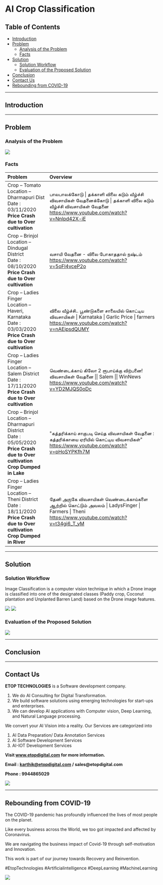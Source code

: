 # AI Crop Classification

## Table of Contents ##

* [Introduction](https://github.com/Karthikkannan-AI/AI-Crop-Classification#introduction)
* [Problem](https://github.com/Karthikkannan-AI/AI-Crop-Classification#problem)
  * [Analysis of the Problem](https://github.com/Karthikkannan-AI/AI-Crop-Classification#analysis-of-the-problem)
  * [Facts](https://github.com/Karthikkannan-AI/AI-Crop-Classification#facts)
* [Solution](https://github.com/Karthikkannan-AI/AI-Crop-Classification#solution)
  * [Solution Workflow](https://github.com/Karthikkannan-AI/AI-Crop-Classification#solution-workflow)
  * [Evaluation of the Proposed Solution](https://github.com/Karthikkannan-AI/AI-Crop-Classification#evaluation-of-the-proposed-solution)
* [Conclusion](https://github.com/Karthikkannan-AI/AI-Crop-Classification#conclusion)
* [Contact Us](https://github.com/Karthikkannan-AI/AI-Crop-Classification#contact-us)
* [Rebounding from COVID-19](https://github.com/Karthikkannan-AI/AI-Crop-Classification#rebounding-from-covid-19)

- - - -

## Introduction ##



- - - -

## Problem ##

### Analysis of the Problem ###

<img src="https://github.com/Karthikkannan-AI/AI-Crop-Classification/blob/main/resources/Problem%201.png">

### Facts ###

| Problem | Overview |
| :---------- | :---------- |
| Crop – Tomato <br> Location – Dharmapuri Dist <br> Date : 03/11/2020 <br> __Price Crash due to Over cultivation__ | பாலபாலக்கோடு \| தக்காளி விலை கடும் வீழ்ச்சி விவசாயிகள் வேதனைக்கோடு \| தக்காளி விலை கடும் வீழ்ச்சி விவசாயிகள் வேதனை <br> https://www.youtube.com/watch?v=Nnlpd42X-iE |
| Crop – Brinjol <br> Location –Dindugal District <br> Date : 08/10/2020 <br> __Price Crash due to Over cultivation__ | வசாயி வேதனை - விலை போகாததால் நஷ்டம் <br> https://www.youtube.com/watch?v=5oFl4vceP2o |
| Crop – Ladies Finger <br> Location – Haveri, Karnataka <br> Date : 03/03/2020 <br> __Price Crash due to Over cultivation__ | விலை வீழ்ச்சி.. பூண்டுகளை சாலையில் கொட்டிய விவசாயிகள் \| Karnataka \| Garlic Price \| farmers <br> https://www.youtube.com/watch?v=nAEipsdQUMY |
| Crop – Ladies Finger <br> Location – Salem District <br> Date : 17/11/2020 <br> __Price Crash due to Over cultivation__ | வெண்டைக்காய் கிலோ 2 ரூபாய்க்கு விற்பனை! விவசாயிகள் வேதனை \|\| Salem \|\| WinNews <br> https://www.youtube.com/watch?v=YD2MJQS0oDc |
| Crop – Brinjol <br> Location – Dharmapuri District <br> Date : 05/05/2020 <br> __Price Crash due to Over cultivation__ <br> __Crop Dumped in Lake__ | "கத்தரிக்காய் சாகுபடி செய்த விவசாயிகள் வேதனை : கத்தரிக்காயை ஏரியில் கொட்டிய விவசாயிகள்" <br> https://www.youtube.com/watch?v=pHoSYPKfh7M |
| Crop – Ladies Finger <br> Location – Theni District <br> Date : 18/11/2020 <br> __Price Crash due to Over cultivation__ <br> __Crop Dumped in River__ | தேனி அருகே விவசாயிகள் வெண்டைக்காய்களை ஆற்றில் கொட்டும் அவலம் \| LadysFinger \| Farmers \| Theni <br> https://www.youtube.com/watch?v=t34gi6_T_yM |

- - - -

## Solution ##


### Solution Workflow ###

Image Classification is a computer vision technique in which a Drone image is classified into one of the designated classes (Paddy crop, Coconut plantation and Unplanted Barren Land)  based on the Drone image features. 

<img src="https://github.com/Karthikkannan-AI/AI-Crop-Classification/blob/main/resources/Solution%20Workflow%201.png">

<img src="https://github.com/Karthikkannan-AI/AI-Crop-Classification/blob/main/resources/Solution%20Workflow%202.png">


### Evaluation of the Proposed Solution ###

<a href="https://youtu.be/KBDD5xrcrfQ" target="_blank"><img src="https://github.com/Karthikkannan-AI/Farmer-Facial-Recognition/blob/main/resources/Farmer%20Face%20Recognition.png"/></a>

- - - -

## Conclusion ##



- - - -

## Contact Us ##

__ETOP TECHNOLOGIES__ is a Software development company. 
1. We do AI Consulting for Digital Transformation.
2. We build software solutions using emerging technologies for start-ups and enterprises. 
3. We can develop AI applications with Computer vision, Deep Learning, and Natural Language processing.

We convert your AI Vision into a reality. Our Services are categorized into 
1. AI Data Preparation/ Data Annotation Services 
2. AI Software Development Services 
3. AI-IOT Development Services

__Visit www.etopdigital.com for more information.__

__Email : karthik@etopdigital.com / sales@etopdigital.com__
          
__Phone : 9944865029__

<img src="https://github.com/Karthikkannan-AI/AI-Crop-Classification/blob/main/resources/About%20ETOP%20Technologies_Github.png">

- - - -

## Rebounding from COVID-19 ##

The COVID-19 pandemic has profoundly influenced the lives of most people on the planet.

Like every business across the World, we too got impacted and affected by Coronavirus.

We are navigating the business impact of Covid-19 through self-motivation and Innovation.

This work is part of our journey towards Recovery and Reinvention.

#EtopTechnologies #Artificialintelligence #DeepLearning #MachineLearning


<img src="https://github.com/Karthikkannan-AI/AI-Crop-Classification/blob/main/resources/CoronaPandemic.jpeg">
